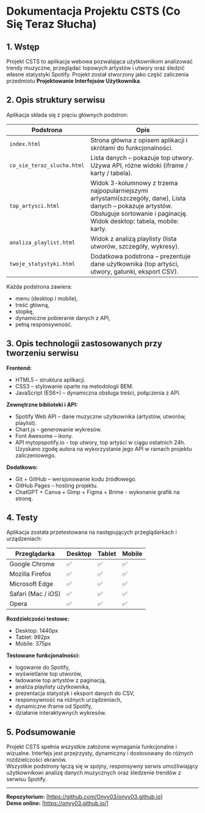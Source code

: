 # Dokumentacja Projektu CSTS (Co Się Teraz Słucha)

## 1. Wstęp

Projekt CSTS to aplikacja webowa pozwalająca użytkownikom analizować trendy muzyczne, przeglądać topowych artystów i utwory oraz śledzić własne statystyki Spotify. Projekt został stworzony jako część zaliczenia przedmiotu **Projektowanie Interfejsów Użytkownika**.

## 2. Opis struktury serwisu

Aplikacja składa się z pięciu głównych podstron:

| Podstrona                  | Opis                                                                 |
|-----------------------------|----------------------------------------------------------------------|
| `index.html`                | Strona główna z opisem aplikacji i skrótami do funkcjonalności.     |
| `co_sie_teraz_slucha.html`  | Lista danych – pokazuje top utwory. Używa API, różne widoki (iframe / karty / tabela). |
| `top_artysci.html`          | Widok 3-kolumnowy z trzema najpopularniejszymi artystami(szczegóły, dane), Lista danych – pokazuje artystów. Obsługuje sortowanie i paginację. Widok desktop: tabela, mobile: karty. |
| `analiza_playlist.html`     | Widok z analizą playlisty (lista utworów, szczegóły, wykresy). |
| `twoje_statystyki.html`     | Dodatkowa podstrona – prezentuje dane użytkownika (top artyści, utwory, gatunki, eksport CSV). |

Każda podstrona zawiera:
- menu (desktop i mobile),
- treść główną,
- stopkę,
- dynamiczne pobieranie danych z API,
- pełną responsywność.

## 3. Opis technologii zastosowanych przy tworzeniu serwisu

**Frontend:**
- HTML5 – struktura aplikacji.
- CSS3 – stylowanie oparte na metodologii BEM.
- JavaScript (ES6+) – dynamiczna obsługa treści, połączenia z API.

**Zewnętrzne biblioteki i API:**
- Spotify Web API – dane muzyczne użytkownika (artystów, utworów, playlist).
- Chart.js – generowanie wykresów.
- Font Awesome – ikony.
- API mytopspotify.io - top utwory, top artyści w ciągu ostatnich 24h. Uzyskano zgodę autora na wykorzystanie jego API w ramach projektu zaliczeniowego. 

**Dodatkowo:**
- Git + GitHub – wersjonowanie kodu źródłowego.
- GitHub Pages – hosting projektu.
- ChatGPT + Canva + Gimp + Figma + Brime - wykonanie grafik na stronę. 

## 4. Testy

Aplikacja została przetestowana na następujących przeglądarkach i urządzeniach:

| Przeglądarka        | Desktop | Tablet | Mobile |
|---------------------|---------|--------|--------|
| Google Chrome       | ✅      | ✅     | ✅     |
| Mozilla Firefox     | ✅      | ✅     | ✅     |
| Microsoft Edge      | ✅      | ✅     | ✅     |
| Safari (Mac / iOS)  | ✅      | ✅     | ✅     |
| Opera               | ✅      | ✅     | ✅     |

**Rozdzielczości testowe:**
- Desktop: 1440px
- Tablet: 992px
- Mobile: 375px

**Testowane funkcjonalności:**
- logowanie do Spotify,
- wyświetlanie top utworów,
- ładowanie top artystów z paginacją,
- analiza playlisty użytkownika,
- prezentacja statystyk i eksport danych do CSV,
- responsywność na różnych urządzeniach,
- dynamiczne iframe od Spotify,
- działanie interaktywnych wykresów.

## 5. Podsumowanie

Projekt CSTS spełnia wszystkie założone wymagania funkcjonalne i wizualne. Interfejs jest przejrzysty, dynamiczny i dostosowany do różnych rozdzielczości ekranów.  
Wszystkie podstrony łączą się w spójny, responsywny serwis umożliwiający użytkownikowi analizę danych muzycznych oraz śledzenie trendów z serwisu Spotify.

---

**Repozytorium:** [https://github.com/Onyy03/onyy03.github.io]  
**Demo online:** [https://onyy03.github.io/]
